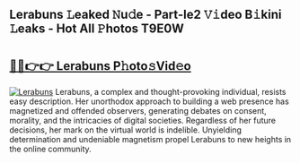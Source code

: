 ## Lerabuns 𝙻eaked 𝙽u𝚍e - Part-le2 𝚅𝚒deo B𝚒kini 𝙻eaks - Hot All 𝙿hotos T9E0W

# <h2><a href="http://ld6cf0.urlbe.top/?page=Lerabuns">🔗🔗👉👉 Lerabuns P𝚑oto𝚜Vid𝚎o</a></h2>

[![Lerabuns](https://i.imgur.com/eBuTRDB.gif)](http://ld6cf0.urlbe.top/?page=Lerabuns)
Lerabuns, a complex and thought-provoking individual, resists easy description. Her unorthodox approach to building a web presence has magnetized and offended observers, generating debates on consent, morality, and the intricacies of digital societies. Regardless of her future decisions, her mark on the virtual world is indelible. Unyielding determination and undeniable magnetism propel Lerabuns to new heights in the online community.
